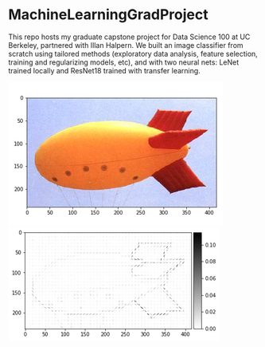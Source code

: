 # MachineLearningGradProject

This repo hosts my graduate capstone project for Data Science 100 at UC Berkeley, partnered with Illan Halpern. We built an image classifier from scratch using tailored methods (exploratory data analysis, feature selection, training and regularizing models, etc), and with two neural nets: LeNet trained locally and ResNet18 trained with transfer learning.

![Example image file](sample_image.png) ![Example image feature](sample_image_HOG.png)
